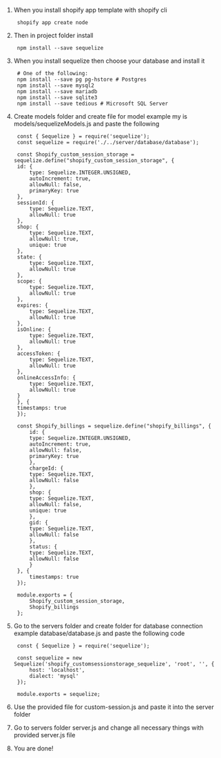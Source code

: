 1. When you install shopify app template with shopify cli

        shopify app create node 

2. Then in project folder install 

        npm install --save sequelize

3. When you install sequelize then choose your database and install it
    
        # One of the following:
        npm install --save pg pg-hstore # Postgres
        npm install --save mysql2
        npm install --save mariadb
        npm install --save sqlite3
        npm install --save tedious # Microsoft SQL Server

4. Create models folder and create file for model example my is models/sequelizeModels.js and paste the following

        const { Sequelize } = require('sequelize');
        const sequelize = require('./../server/database/database');

        const Shopify_custom_session_storage = sequelize.define("shopify_custom_session_storage", {
        id: {
            type: Sequelize.INTEGER.UNSIGNED,
            autoIncrement: true,
            allowNull: false,
            primaryKey: true
        },
        sessionId: {
            type: Sequelize.TEXT,
            allowNull: true
        },
        shop: {
            type: Sequelize.TEXT,
            allowNull: true,
            unique: true
        },
        state: {
            type: Sequelize.TEXT,
            allowNull: true
        },
        scope: {
            type: Sequelize.TEXT,
            allowNull: true
        },
        expires: {
            type: Sequelize.TEXT,
            allowNull: true
        },
        isOnline: {
            type: Sequelize.TEXT,
            allowNull: true
        },
        accessToken: {
            type: Sequelize.TEXT,
            allowNull: true
        },
        onlineAccessInfo: {
            type: Sequelize.TEXT,
            allowNull: true
        }
        }, {
        timestamps: true
        });

        const Shopify_billings = sequelize.define("shopify_billings", {
            id: {
            type: Sequelize.INTEGER.UNSIGNED,
            autoIncrement: true,
            allowNull: false,
            primaryKey: true
            },
            chargeId: {
            type: Sequelize.TEXT,
            allowNull: false
            },
            shop: {
            type: Sequelize.TEXT,
            allowNull: false,
            unique: true
            },
            gid: {
            type: Sequelize.TEXT,
            allowNull: false
            },
            status: {
            type: Sequelize.TEXT,
            allowNull: false
            }
        }, {
            timestamps: true
        });

        module.exports = {
            Shopify_custom_session_storage,
            Shopify_billings
        };
        
        
5. Go to the servers folder and create folder for database connection example database/database.js and paste the following code

        const { Sequelize } = require('sequelize');

        const sequelize = new Sequelize('shopify_customsessionstorage_sequelize', 'root', '', {
            host: 'localhost',
            dialect: 'mysql'
        });

        module.exports = sequelize;

6. Use the provided file for custom-session.js and paste it into the server folder

7. Go to servers folder server.js and change all necessary things with provided server.js file

8. You are done!
